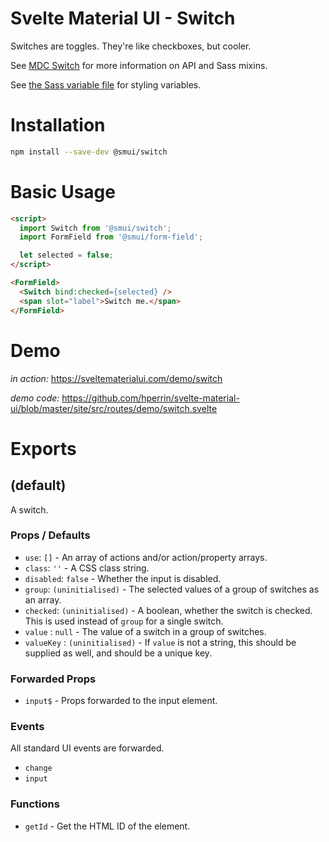 # Svelte Material UI - Switch

Switches are toggles. They're like checkboxes, but cooler.

See [MDC Switch](https://material.io/develop/web/components/input-controls/switches/) for more information on API and Sass mixins.

See [the Sass variable file](https://github.com/material-components/material-components-web/blob/v3.1.1/packages/mdc-switch/_variables.scss) for styling variables.

# Installation

```sh
npm install --save-dev @smui/switch
```

# Basic Usage

```html
<script>
  import Switch from '@smui/switch';
  import FormField from '@smui/form-field';

  let selected = false;
</script>

<FormField>
  <Switch bind:checked={selected} />
  <span slot="label">Switch me.</span>
</FormField>
```

# Demo

*in action:* https://sveltematerialui.com/demo/switch

*demo code:* https://github.com/hperrin/svelte-material-ui/blob/master/site/src/routes/demo/switch.svelte

# Exports

## (default)

A switch.

### Props / Defaults

* `use`: `[]` - An array of actions and/or action/property arrays.
* `class`: `''` - A CSS class string.
* `disabled`: `false` - Whether the input is disabled.
* `group`: `(uninitialised)` - The selected values of a group of switches as an array.
* `checked`: `(uninitialised)` - A boolean, whether the switch is checked. This is used instead of `group` for a single switch.
* `value` : `null` - The value of a switch in a group of switches.
* `valueKey` : `(uninitialised)` - If `value` is not a string, this should be supplied as well, and should be a unique key.

### Forwarded Props

* `input$` - Props forwarded to the input element.

### Events

All standard UI events are forwarded.

* `change`
* `input`

### Functions

* `getId` - Get the HTML ID of the element.